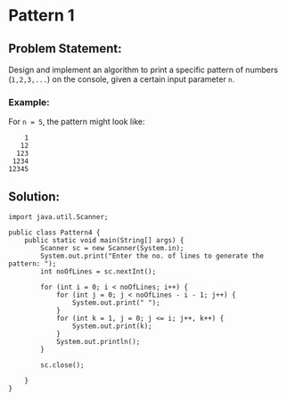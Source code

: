 # Pattern 1

## Problem Statement:

Design and implement an algorithm to print a specific pattern of numbers (```1,2,3,...```) on the console, given a certain input parameter ```n```.

### Example:

For ```n = 5```, the pattern might look like:

```
    1
   12
  123
 1234
12345
```

## Solution:

```
import java.util.Scanner;

public class Pattern4 {
    public static void main(String[] args) {
        Scanner sc = new Scanner(System.in);
        System.out.print("Enter the no. of lines to generate the pattern: ");
        int noOfLines = sc.nextInt();

        for (int i = 0; i < noOfLines; i++) {
            for (int j = 0; j < noOfLines - i - 1; j++) {
                System.out.print(" ");
            }
            for (int k = 1, j = 0; j <= i; j++, k++) {
                System.out.print(k);
            }
            System.out.println();
        }

        sc.close();

    }
}
```

